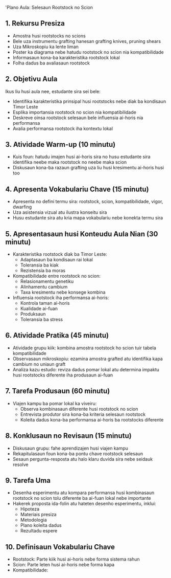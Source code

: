 'Plano Aula: Selesaun Rootstock no Scion 

## 1. Rekursu Presiza

- Amostra husi rootstocks no scions
- Bele uza instrumentu grafting hanesan grafting knives, pruning shears
- Uza Mikroskopiu ka lente liman 
- Poster ka diagrama nebe hatudu rootstock no scion nia kompatibilidade 
- Informasaun kona-ba karakteristika rootstock lokal
- Folha dadus ba avaliasaun rootstock 

## 2. Objetivu Aula

Ikus liu husi aula nee, estudante sira sei bele:
- Identifika karakteristika prinsipal husi rootstocks nebe diak ba kondisaun Timor Leste
- Esplika importansia rootstock no scion nia kompatibilidade
- Deskreve oinsa rootstock selesaun bele influensia ai-horis nia performansa
- Avalia performansa rootstock iha kontextu lokal

## 3. Atividade Warm-up (10 minutu)

- Kuis foun: hatudu imajen husi ai-horis sira no husu estudante sira identifika neebe maka rootstock no neebe maka scion
- Diskusaun kona-ba razaun grafting uza liu husi kresimentu ai-horis husi too

## 4. Apresenta Vokabulariu Chave (15 minutu)

- Apresenta no defini termu sira: rootstock, scion, kompatibilidade, vigor, dwarfing
- Uza asistensia vizual atu ilustra konseitu sira
- Husu estudante sira atu kria mapa vokabulariu nebe konekta termu sira

## 5. Apresentasaun husi Konteudu Aula Nian (30 minutu)

- Karakteristika rootstock diak ba Timor Leste:
  * Adaptasaun ba kondisaun rai lokal
  * Toleransia ba kiak 
  * Rezistensia ba moras
- Kompatibilidade entre rootstock no scion:
  * Relasionamentu genetiku
  * Alinhamentu cambium
  * Taxa kresimentu nebe konsege kombina
- Influensia rootstock iha performansa ai-horis:
  * Kontrola taman ai-horis
  * Kualidade ai-fuan
  * Produksaun
  * Toleransia ba stress

## 6. Atividade Pratika (45 minutu)

- Atividade grupu kiik: kombina amostra rootstock ho scion tuir tabela kompatibilidade
- Observasaun mikroskopiu: ezamina amostra grafted atu identifika kapa cambium no uniaun graft
- Analiza kazu estudo: reviza dadus pomar lokal atu determina impaktu husi rootstocks diferente iha produsaun ai-fuan

## 7. Tarefa Produsaun (60 minutu)

- Viajen kampu ba pomar lokal ka viveiru:
  * Observa kombinasaun diferente husi rootstock no scion
  * Entrevista produtor sira kona-ba kriteria selesaun rootstock 
  * Koleita dadus kona-ba performansa ai-horis ba rootstocks diferente

## 8. Konklusaun no Revisaun (15 minutu)

- Diskusaun grupu: fahe aprendizajen husi viajen kampu
- Rekapitulasaun foun kona-ba pontu chave rootstock selesaun
- Sesaun pergunta-resposta atu halo klaru duvida sira nebe seidauk resolve

## 9. Tarefa Uma

- Desenha esperimentu atu kompara performansa husi kombinasaun rootstock no scion tolu diferente ba ai-fuan lokal nebe importante
- Hakerek proposta ida-folin atu hateten desenho esperimentu, inklui:
  * Hipoteza
  * Materiais presiza
  * Metodologia
  * Plano koleita dadus
  * Rezultadu espere

## 10. Definisaun Vokabulariu Chave

- Rootstock: Parte kiik husi ai-horis nebe forma sistema rahun
- Scion: Parte leten husi ai-horis nebe forma kapa 
- Kompatibilidade: